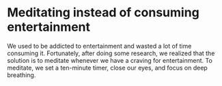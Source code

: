 # Meditating instead of consuming entertainment 

We used to be addicted to entertainment and wasted a lot of time consuming it. Fortunately, after doing some research, we realized that the solution is to meditate whenever we have a craving for entertainment. To meditate, we set a ten-minute timer, close our eyes, and focus on deep breathing. 
